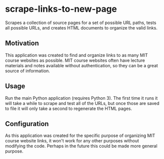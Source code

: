 # scrape-links-to-new-page
Scrapes a collection of source pages for a set of possible URL paths, tests all possible URLs, and creates HTML documents to organize the valid links.

## Motivation
This application was created to find and organize links to as many MIT course websites as possible. MIT course websites often have lecture materials and notes available without authentication, so they can be a great source of information.

## Usage
Run the main Python application (requires Python 3). The first time it runs it will take a while to scrape and test all of the URLs, but once those are saved to file it will only take a second to regenerate the HTML pages.

## Configuration
As this application was created for the specific purpose of organizing MIT course website links, it won't work for any other purposes without modifying the code. Perhaps in the future this could be made more general purpose.
